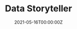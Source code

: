 ---
title: Data Storyteller
summary: Data Storyteller is an AI based tool that can take a data set, identify patterns in the data, can interpret the result, and can then produce an output story that is understandable to a business user based on the context.
tags:
- apps
date: "2021-05-16T00:00:00Z"

# Optional external URL for project (replaces project detail page).
external_link: "https://github.com/prakharrathi25/data-storyteller"

image:
  caption: Photo by rawpixel on Unsplash
  focal_point: Smart

links:
- icon: github
  icon_pack: fab
  name: Checkout
  url: https://github.com/prakharrathi25/data-storyteller
url_code: ""
url_pdf: ""
url_slides: "https://drive.google.com/file/d/1vlmXN_wNQdf6Y_hpVKV2QD1ub80izIiK/view?usp=sharing"
url_video: "https://drive.google.com/file/d/1C-WMgJ6tLfVMAz4mS-OQF9-9-0GhgSWJ/view?usp=sharing"

# Slides (optional).
#   Associate this project with Markdown slides.
#   Simply enter your slide deck's filename without extension.
#   E.g. `slides = "example-slides"` references `content/slides/example-slides.md`.
#   Otherwise, set `slides = ""`.
slides: ""
---